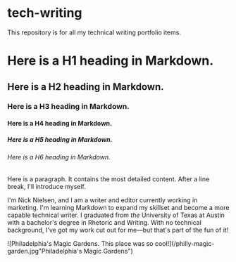 # tech-writing
This repository is for all my technical writing portfolio items.

# Here is a H1 heading in Markdown.
## Here is a H2 heading in Markdown.
### Here is a H3 heading in Markdown.
#### Here is a H4 heading in Markdown.
##### Here is a H5 heading in Markdown.
###### Here is a H6 heading in Markdown.

Here is a paragraph. It contains the most detailed content. After a line break, I'll introduce myself.

I'm Nick Nielsen, and I am a writer and editor currently working in marketing. I'm learning Markdown to expand my skillset and become a more capable technical writer. I graduated from *the* University of Texas at Austin with a bachelor's degree in Rhetoric and Writing. With no technical background, I've got my work cut out for me—but that's part of the fun of it!

![Philadelphia's Magic Gardens. This place was so cool!](/philly-magic-garden.jpg"Philadelphia's Magic Gardens")
